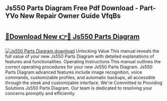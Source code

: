## Js550 Parts Diagram Free Pdf Download - Part-YVo New Repair Owner Guide VfqBs

# <h2><a href="http://dfo2ci.blite.top/?on=Js550+Parts+Diagram">🔗Download New 👉🔴 Js550 Parts Diagram</a></h2>

[![Js550 Parts Diagram download](https://i.imgur.com/lujVjoI.png)](http://dfo2ci.blite.top/?on=Js550+Parts+Diagram)
Unlocking Value This manual reveals the full value of your new Js550 Parts Diagram with detailed explanations of features and functionalities. Operating Instructions This manual outlines the correct operating procedures for your new Js550 Parts Diagram. Js550 Parts Diagram advanced features include image recognition, voice commands, customizable profiles, and automatic backups, all accessible through the sleek and customizable interface. We're Committed to Providing Solutions Js550 Parts Diagram. Our team is dedicated to resolving your concerns promptly and efficiently.
